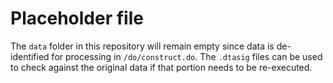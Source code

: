 # Placeholder file

The `data` folder in this repository will remain empty since data is
de-identified for processing in `/do/construct.do`.
The `.dtasig` files can be used to check against the original data
if that portion needs to be re-executed.
